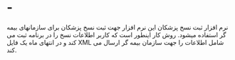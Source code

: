 # -
نرم افزار ثبت نسخ پزشکان
این نرم افزار جهت ثبت نسخ پزشکان برای سازمانهای بیمه گر استفاده میشود.
روش کار اینطور است که کاربر اطلاعات نسخ را در برنامه ثبت می کند و در انتهای ماه یک فایل XML شامل اطلاعات را جهت سازمان بیمه گر ارسال می کند.
